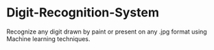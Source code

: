 # Digit-Recognition-System
Recognize any digit drawn by paint or present on any .jpg format using Machine learning techniques.
